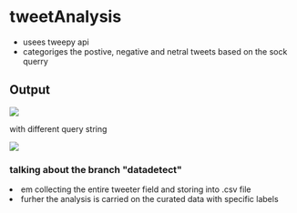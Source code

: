 # tweetAnalysis
<ul>
<li>usees tweepy api</li>
<li>categoriges the postive, negative and netral tweets based on the sock querry</li>
</ul>
<h2>Output</h2>
<img src="https://user-images.githubusercontent.com/17350312/32695141-83801d82-c779-11e7-978e-0c38dfec0d8b.png">
<p>with different query string</p>
<img src="https://user-images.githubusercontent.com/17350312/32695341-f0046396-c77e-11e7-95d3-02f63304d4f5.png">
<h3>talking about the branch "datadetect"</h3>
<li> em collecting the entire tweeter field and storing into .csv file </li>
<li> furher the analysis is carried on the curated data with specific labels </li>
